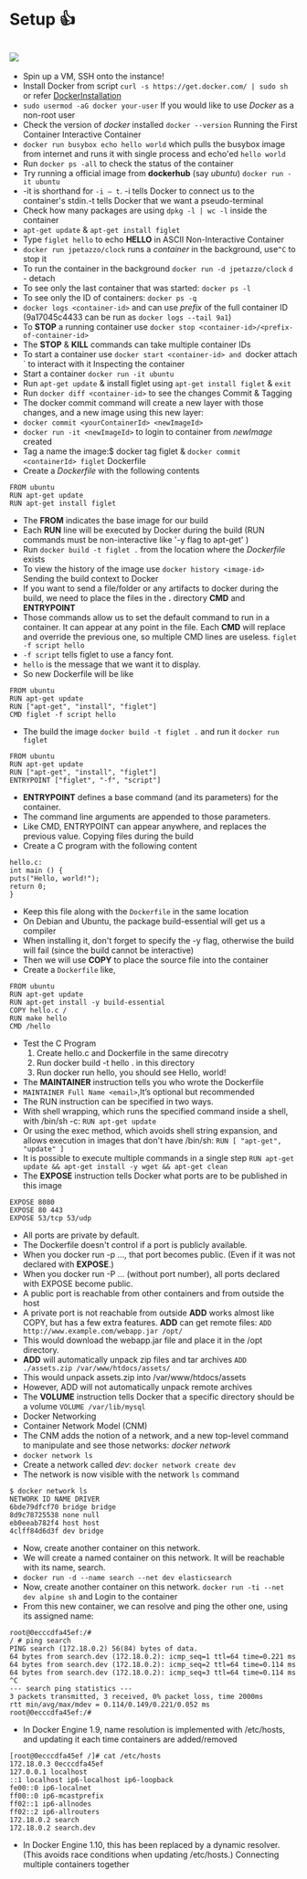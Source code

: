 # Setup :+1: 

## ![](/dockericon.png)
- Spin up a VM, SSH onto the instance!
- Install Docker from script `curl -s https://get.docker.com/ | sudo sh` or refer [DockerInstallation](https://docs.docker.com/engine/installation/)
- `sudo usermod -aG docker your-user` If you would like to use *Docker* as a non-root user
- Check the version of *docker* installed `docker --version`
Running the First Container
Interactive Container
- `docker run busybox echo hello world` which pulls the busybox image from internet and runs it with single process and echo'ed `hello world`
- Run `docker ps -all` to check the status of the container
- Try running a official image from **dockerhub** (say *ubuntu*) `docker run -it ubuntu`
- -it is shorthand for `-i – t`. -i tells Docker to connect us to the container's stdin.-t tells Docker that we want a pseudo-terminal
- Check how many packages are using `dpkg -l | wc -l` inside the container
- `apt-get update` & `apt-get install figlet` 
- Type `figlet hello` to echo **HELLO** in ASCII
Non-Interactive Container
- `docker run jpetazzo/clock` runs a *container* in the background, use`^C` to stop it
- To run the container in the background `docker run -d jpetazzo/clock` `d` - detach
- To see only the last container that was started: `docker ps -l`
- To see only the ID of containers: `docker ps -q`
- `docker logs <container-id>` and can use *prefix* of the full container ID (9a17045c4433 can be run as `docker logs --tail 9a1`)
- To **STOP** a running container use `docker stop <container-id>/<prefix-of-container-id>` 
- The **STOP** & **KILL** commands can take multiple container IDs
- To start a container use `docker start <container-id> and `docker attach <container-id>` to interact with it
Inspecting the container
- Start a container `docker run -it ubuntu` 
- Run `apt-get update` & install figlet using `apt-get install figlet` & `exit`
- Run `docker diff <container-id>` to see the changes
Commit & Tagging
- The docker commit command will create a new layer with those changes, and a new image using this new layer: 
- `docker commit <yourContainerId> <newImageId>`
- `docker run -it <newImageId>` to login to container from *newImage* created
- Tag a name the image:$ docker tag <newImageId> figlet & `docker commit <containerId> figlet`
Dockerfile
- Create a *Dockerfile* with the following contents
```
FROM ubuntu
RUN apt-get update
RUN apt-get install figlet
```
- The **FROM** indicates the base image for our build
- Each **RUN** line will be executed by Docker during the build (RUN commands must be non-interactive like '-y flag to apt-get' )
- Run `docker build -t figlet .` from the location where the *Dockerfile* exists
- To view the history of the image use `docker history <image-id>`
Sending the build context to Docker
- If you want to send a file/folder or any artifacts to docker during the build, we need to place the files in the **.** directory
**CMD** and **ENTRYPOINT**
- Those commands allow us to set the default command to run in a container. It can appear at any point in the file. Each **CMD** will replace and override the previous one, so multiple CMD lines are useless.
 `figlet -f script hello` 
- `-f script` tells figlet to use a fancy font.
- `hello` is the message that we want it to display.
- So new Dockerfile will be like
```
FROM ubuntu
RUN apt-get update
RUN ["apt-get", "install", "figlet"]
CMD figlet -f script hello
```
- The build the image `docker build -t figlet .` and run it `docker run figlet`
```
FROM ubuntu
RUN apt-get update
RUN ["apt-get", "install", "figlet"]
ENTRYPOINT ["figlet", "-f", "script"]
```
- **ENTRYPOINT** defines a base command (and its parameters) for the container.
- The command line arguments are appended to those parameters.
- Like CMD, ENTRYPOINT can appear anywhere, and replaces the previous value.
Copying files during the build
- Create a C program with the following content
```
hello.c:
int main () {
puts("Hello, world!");
return 0;
}
```
- Keep this file along with the `Dockerfile` in the same location
- On Debian and Ubuntu, the package build-essential will get us a compiler
- When installing it, don't forget to specify the -y flag, otherwise the build will fail (since the build cannot be interactive)
- Then we will use **COPY** to place the source file into the container
- Create a `Dockerfile` like,
```
FROM ubuntu
RUN apt-get update
RUN apt-get install -y build-essential
COPY hello.c /
RUN make hello
CMD /hello
```
- Test the C Program
	1. Create hello.c and Dockerfile in the same direcotry
	2. Run docker build -t hello . in this directory
	3. Run docker run hello, you should see Hello, world!
- The **MAINTAINER** instruction tells you who wrote the Dockerfile
- `MAINTAINER Full Name <email>`,It’s optional but recommended
- The RUN instruction can be specified in two ways.
- With shell wrapping, which runs the specified command inside a shell, with /bin/sh -c:
`RUN apt-get update`
- Or using the exec method, which avoids shell string expansion, and allows execution in images that
don't have /bin/sh:
`RUN [ "apt-get", "update" ]`
- It is possible to execute multiple commands in a single step `RUN apt-get update && apt-get install -y wget && apt-get clean`
- The **EXPOSE** instruction tells Docker what ports are to be published in this image
```
EXPOSE 8080
EXPOSE 80 443
EXPOSE 53/tcp 53/udp
```
- All ports are private by default.
- The Dockerfile doesn't control if a port is publicly available.
- When you docker run -p <port> ..., that port becomes public. (Even if it was not declared with **EXPOSE**.)
- When you docker run -P ... (without port number), all ports declared with EXPOSE become public.
- A public port is reachable from other containers and from outside the host
- A private port is not reachable from outside
**ADD** works almost like COPY, but has a few extra features.
**ADD** can get remote files:
`ADD http://www.example.com/webapp.jar /opt/`
- This would download the webapp.jar file and place it in the /opt directory.
- **ADD** will automatically unpack zip files and tar archives `ADD ./assets.zip /var/www/htdocs/assets/`
- This would unpack assets.zip into /var/www/htdocs/assets
- However, ADD will not automatically unpack remote archives
- The **VOLUME** instruction tells Docker that a specific directory should be a volume `VOLUME /var/lib/mysql`
- Docker Networking
- Container Network Model (CNM)
- The CNM adds the notion of a network, and a new top-level command to manipulate and see those networks: *docker network*
- `docker network ls`
- Create a network called *dev*: `docker network create dev`
- The network is now visible with the network `ls` command
```
$ docker network ls
NETWORK ID NAME DRIVER
6bde79dfcf70 bridge bridge
8d9c78725538 none null
eb0eeab782f4 host host
4clff84d6d3f dev bridge
```
- Now, create another container on this network.
- We will create a named container on this network. It will be reachable with its name, search.
- `docker run -d --name search --net dev elasticsearch`
- Now, create another container on this network. `docker run -ti --net dev alpine sh` and Login to the container 
- From this new container, we can resolve and ping the other one, using its assigned name:
```
root@0ecccdfa45ef:/#
/ # ping search
PING search (172.18.0.2) 56(84) bytes of data.
64 bytes from search.dev (172.18.0.2): icmp_seq=1 ttl=64 time=0.221 ms
64 bytes from search.dev (172.18.0.2): icmp_seq=2 ttl=64 time=0.114 ms
64 bytes from search.dev (172.18.0.2): icmp_seq=3 ttl=64 time=0.114 ms
^C
--- search ping statistics ---
3 packets transmitted, 3 received, 0% packet loss, time 2000ms
rtt min/avg/max/mdev = 0.114/0.149/0.221/0.052 ms
root@0ecccdfa45ef:/#
```
- In Docker Engine 1.9, name resolution is implemented with /etc/hosts, and updating it each time containers are added/removed
```
[root@0ecccdfa45ef /]# cat /etc/hosts
172.18.0.3 0ecccdfa45ef
127.0.0.1 localhost
::1 localhost ip6-localhost ip6-loopback
fe00::0 ip6-localnet
ff00::0 ip6-mcastprefix
ff02::1 ip6-allnodes
ff02::2 ip6-allrouters
172.18.0.2 search
172.18.0.2 search.dev
```
- In Docker Engine 1.10, this has been replaced by a dynamic resolver. (This avoids race conditions when updating /etc/hosts.)
Connecting multiple containers together
